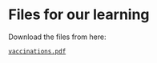 # Files for our learning

Download the files from here:

[`vaccinations.pdf`](assets/vaccinations.pdf)
